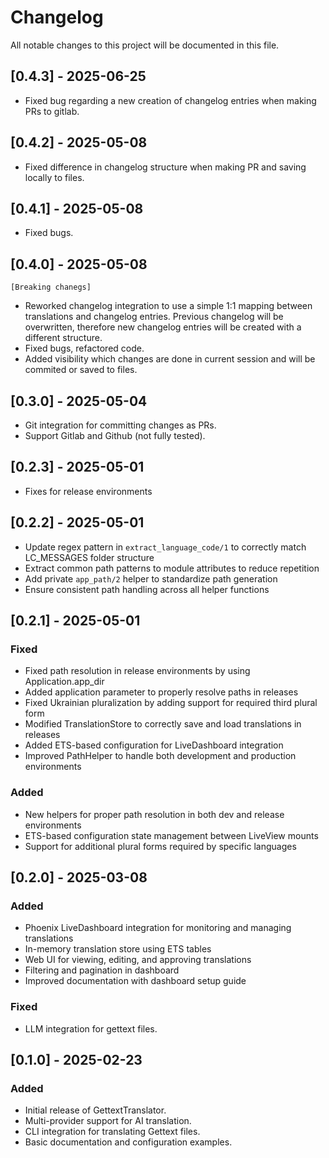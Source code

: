 # Changelog

All notable changes to this project will be documented in this file.

## [0.4.3] - 2025-06-25
- Fixed bug regarding a new creation of changelog entries when making PRs to gitlab.

## [0.4.2] - 2025-05-08
- Fixed difference in changelog structure when making PR and saving locally to files.

## [0.4.1] - 2025-05-08
- Fixed bugs.

## [0.4.0] - 2025-05-08
    [Breaking chanegs]
- Reworked changelog integration to use a simple 1:1 mapping between translations and changelog entries. Previous changelog will be overwritten, therefore new changelog entries will be created with a different structure.
- Fixed bugs, refactored code.
- Added visibility which changes are done in current session and will be commited or saved to files.

## [0.3.0] - 2025-05-04
- Git integration for committing changes as PRs.
- Support Gitlab and Github (not fully tested).

## [0.2.3] - 2025-05-01
- Fixes for release environments

## [0.2.2] - 2025-05-01
- Update regex pattern in `extract_language_code/1` to correctly match LC_MESSAGES folder structure
- Extract common path patterns to module attributes to reduce repetition
- Add private `app_path/2` helper to standardize path generation
- Ensure consistent path handling across all helper functions

## [0.2.1] - 2025-05-01

### Fixed
- Fixed path resolution in release environments by using Application.app_dir
- Added application parameter to properly resolve paths in releases
- Fixed Ukrainian pluralization by adding support for required third plural form
- Modified TranslationStore to correctly save and load translations in releases
- Added ETS-based configuration for LiveDashboard integration
- Improved PathHelper to handle both development and production environments

### Added
- New helpers for proper path resolution in both dev and release environments
- ETS-based configuration state management between LiveView mounts
- Support for additional plural forms required by specific languages

## [0.2.0] - 2025-03-08
### Added
- Phoenix LiveDashboard integration for monitoring and managing translations
- In-memory translation store using ETS tables
- Web UI for viewing, editing, and approving translations
- Filtering and pagination in dashboard
- Improved documentation with dashboard setup guide

### Fixed
- LLM integration for gettext files.

## [0.1.0] - 2025-02-23
### Added
- Initial release of GettextTranslator.
- Multi-provider support for AI translation.
- CLI integration for translating Gettext files.
- Basic documentation and configuration examples.

